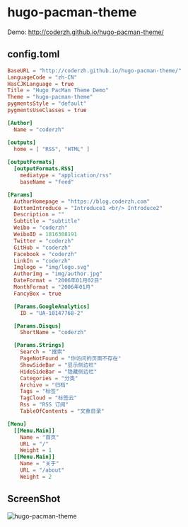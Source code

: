 # hugo-pacman-theme

Demo: http://coderzh.github.io/hugo-pacman-theme/

## config.toml

```toml
BaseURL = "http://coderzh.github.io/hugo-pacman-theme/"
LanguageCode = "zh-CN"
HasCJKLanguage = true
Title = "Hugo PacMan Theme Demo"
Theme = "hugo-pacman-theme"
pygmentsStyle = "default"
pygmentsUseClasses = true

[Author]
  Name = "coderzh"

[outputs]
  home = [ "RSS", "HTML" ]
    
[outputFormats] 
  [outputFormats.RSS]
    mediatype = "application/rss"
    baseName = "feed"

[Params]
  AuthorHomepage = "https://blog.coderzh.com"
  BottomIntroduce = "Introduce1 <br/> Introduce2"
  Description = ""
  Subtitle = "subtitle"
  Weibo = "coderzh"
  WeiboID = 1816308191
  Twitter = "coderzh"
  GitHub = "coderzh"
  Facebook = "coderzh"
  LinkIn = "coderzh"
  Imglogo = "img/logo.svg"
  AuthorImg = "img/author.jpg"
  DateFormat = "2006年01月02日"
  MonthFormat = "2006年01月"
  FancyBox = true

  [Params.GoogleAnalytics]
    ID = "UA-10147768-2"

  [Params.Disqus]
    ShortName = "coderzh"

  [Params.Strings]
    Search = "搜索"
    PageNotFound = "你访问的页面不存在"
    ShowSideBar = "显示侧边栏"
    HideSideBar = "隐藏侧边栏"
    Categories = "分类"
    Archive = "归档"
    Tags = "标签"
    TagCloud = "标签云"
    Rss = "RSS 订阅"
    TableOfContents = "文章目录"

[Menu]
  [[Menu.Main]]
    Name = "首页"
    URL = "/"
    Weight = 1
  [[Menu.Main]]
    Name = "关于"
    URL = "/about"
    Weight = 2
```

## ScreenShot

![hugo-pacman-theme](https://raw.githubusercontent.com/coderzh/hugo-pacman-theme/eda9c351a538558f42a0b086a9320c99dd98e579/images/screenshot.png)
